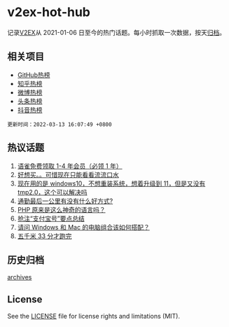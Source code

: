 # v2ex-hot-hub

 记录[V2EX](https://www.v2ex.com/)从 2021-01-06 日至今的热门话题。每小时抓取一次数据，按天[归档](archives)。
 
 ## 相关项目

- [GitHub热榜](https://github.com/snaildev/github-hot-hub)
- [知乎热榜](https://github.com/snaildev/zhihu-hot-hub)
- [微博热榜](https://github.com/snaildev/weibo-hot-hub)
- [头条热榜](https://github.com/snaildev/toutiao-hot-hub)
- [抖音热榜](https://github.com/snaildev/douyin-hot-hub)


 `更新时间：2022-03-13 16:07:49 +0800`

## 热议话题

1. [语雀免费领取 1-4 年会员（必领 1 年）](https://www.v2ex.com/t/839992)
1. [好想买。。可惜现在只能看看流流口水](https://www.v2ex.com/t/839969)
1. [现在用的是 windows10，不想重装系统，想着升级到 11，但是又没有 tmp2.0，这个可以解决吗](https://www.v2ex.com/t/839980)
1. [通勤最后一公里有没有什么好方式?](https://www.v2ex.com/t/839994)
1. [PHP 原来是这么神奇的语言吗？](https://www.v2ex.com/t/839895)
1. [抢注“支付宝号”要点总结](https://www.v2ex.com/t/839973)
1. [请问 Windows 和 Mac 的电脑组合该如何搭配？](https://www.v2ex.com/t/839914)
1. [五千米 33 分才跑完](https://www.v2ex.com/t/839987)

## 历史归档

[archives](archives)

## License

See the [LICENSE](LICENSE) file for license rights and limitations (MIT).
